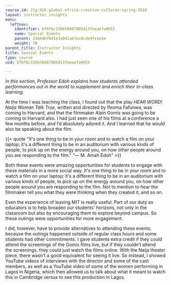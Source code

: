 ```yaml
---
course_id: 21g-026-global-africa-creative-cultures-spring-2018
layout: instructor_insights
menu:
  leftnav:
    identifier: bf6f6c150b56867805d13feeaefa9655
    name: Special Events
    parent: 53b64bf641e3a041a6fec0cde9fe1e5e
    weight: 70
parent_title: Instructor Insights
title: Special Events
type: course
uid: bf6f6c150b56867805d13feeaefa9655

---
```


_In this section, Professor Edoh explains how students attended performances out in the world to supplement and enrich their in-class learning._

At the time I was teaching the class, I found out that the play _HEAR WORD!_ _Naija Woman Talk True_, written and directed by Ifeoma Fafunwa, was coming to Harvard, and that the filmmaker Alain Gomis was going to be coming to Harvard also. I had just seen one of his films at a conference a few months before, and I’d absolutely adored it. And I learned that he would also be speaking about the film.

{{< quote "It's one thing to be in your room and to watch a film on your laptop; it's a different thing to be in an auditorium with various kinds of people, to pick up on the energy around you, on how other people around you are responding to the film." "— M. Amah Edoh" >}}

Both these events were amazing opportunities for students to engage with these materials in a more social way. It's one thing to be in your room and to watch a film on your laptop; it's a different thing to be in an auditorium with various kinds of people, to pick up on the energy around you, on how other people around you are responding to the film. Not to mention to hear the filmmaker tell you what they were thinking when they created it, and so on.

Even the experience of leaving MIT is really useful. Part of our duty as educators is to help broaden our students' horizons, not only in the classroom but also by encouraging them to explore beyond campus. So these outings were opportunities for more engagement.

I did, however, have to provide alternatives to attending these events, because the outings happened outside of regular class hours and some students had other commitments. I gave students extra credit if they could attend the screenings of the Gomis films live, but if they couldn’t attend the screenings, they could just watch the films online. With the Naija theater piece, there wasn't a good equivalent for seeing it live. So instead, I showed YouTube videos of interviews with the director and some of the cast members, as well as a YouTube video of some of the women performing in Lagos in Nigeria, which then allowed us to talk about what it meant to watch this in Cambridge versus to see this production in Lagos.